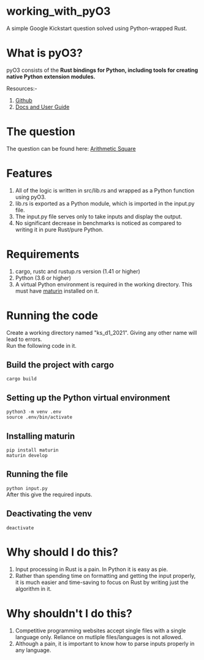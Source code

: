 # working_with_pyO3

A simple Google Kickstart question solved using Python-wrapped Rust.

# What is pyO3?

pyO3 consists of the **Rust bindings for Python, including tools for creating native Python extension modules.**

Resources:-
1. [Github](https://github.com/PyO3/pyo3)
2. [Docs and User Guide](https://pyo3.rs/v0.14.4/)

# The question

The question can be found here: [Arithmetic Square](https://codingcompetitions.withgoogle.com/kickstart/round/00000000004361e3/000000000082b813)

# Features

1. All of the logic is written in src/lib.rs and wrapped as a Python function using pyO3.
2. lib.rs is exported as a Python module, which is imported in the input.py file.
3. The input.py file serves only to take inputs and display the output.
4. No significant decrease in benchmarks is noticed as compared to writing it in pure Rust/pure Python.

# Requirements

1. cargo, rustc and rustup.rs version (1.41 or higher)
2. Python (3.6 or higher)
3. A virtual Python environment is required in the working directory. This must have [maturin](https://github.com/PyO3/maturin) installed on it.

# Running the code

Create a working directory named "ks_d1_2021". Giving any other name will lead to errors. <br/>
Run the following code in it.

## Build the project with cargo

`cargo build`

## Setting up the Python virtual environment

`python3 -m venv .env` <br/>
`source .env/bin/activate`

## Installing maturin

`pip install maturin`<br/>
`maturin develop`

## Running the file

`python input.py`<br/>
After this give the required inputs.

## Deactivating the venv
`deactivate`<br/>

# Why should I do this?

1. Input processing in Rust is a pain. In Python it is easy as pie.
2. Rather than spending time on formatting and getting the input properly, it is much easier and time-saving to focus on Rust by writing just the algorithm in it.
   
# Why shouldn't I do this?

1. Competitive programming websites accept single files with a single language only. Reliance on mutliple files/languages is not allowed.
2. Although a pain, it is important to know how to parse inputs properly in any language.
